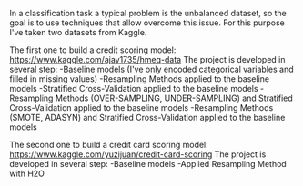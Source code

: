 In a classification task a typical problem is the unbalanced dataset, so the goal is to use techniques that allow overcome this issue. For this purpose I've taken two datasets from Kaggle.

The first one to build a credit scoring model: https://www.kaggle.com/ajay1735/hmeq-data 
The project is developed in several step:
-Baseline models (I've only encoded categorical variables and filled in missing values)
-Resampling Methods applied to the baseline models
-Stratified Cross-Validation applied to the baseline models
-Resampling Methods (OVER-SAMPLING, UNDER-SAMPLING) and Stratified Cross-Validation applied to the baseline models
-Resampling Methods (SMOTE, ADASYN) and Stratified Cross-Validation applied to the baseline models

The second one to build a credit card scoring model: https://www.kaggle.com/yuzijuan/credit-card-scoring
The project is developed in several step:
-Baseline models 
-Applied Resampling Method with H2O

